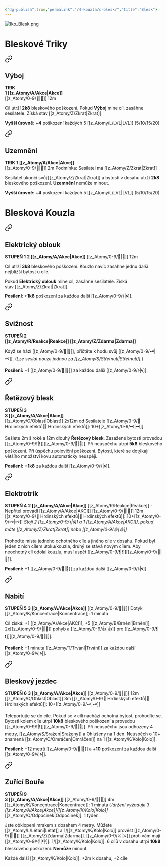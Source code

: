 ```yaml
---
{"dg-publish":true,"permalink":"/4-kouzla/c-blesk/","title":"Blesk"}
---
```


![Iko_Blesk.png](/img/user/z_img/Iko_Blesk.png)
# Bleskové Triky

<div class="transclusion internal-embed is-loaded"><a class="markdown-embed-link" href="/z-atomy/v/vyboj/" aria-label="Open link"><svg xmlns="http://www.w3.org/2000/svg" width="24" height="24" viewBox="0 0 24 24" fill="none" stroke="currentColor" stroke-width="2" stroke-linecap="round" stroke-linejoin="round" class="svg-icon lucide-link"><path d="M10 13a5 5 0 0 0 7.54.54l3-3a5 5 0 0 0-7.07-7.07l-1.72 1.71"></path><path d="M14 11a5 5 0 0 0-7.54-.54l-3 3a5 5 0 0 0 7.07 7.07l1.71-1.71"></path></svg></a><div class="markdown-embed">




## Výboj  
**TRIK**  
**1 [[z_Atomy/A/Akce\|Akce]]**  
[[z_Atomy/0-9/🏹\|🏹]] 12m

Cíl utrží **2k8** bleskového poškození. Pokud **Výboj** mine cíl, zasáhne sesílatele. Získá stav [[z_Atomy/Z/Zkrat\|Zkrat]].

**Vyšší úrovně**: +**4** poškození každých 5 [[z_Atomy/L/LVL\|LVL]] (5/10/15/20)

</div></div>


<div class="transclusion internal-embed is-loaded"><a class="markdown-embed-link" href="/z-atomy/u/uzemneni/" aria-label="Open link"><svg xmlns="http://www.w3.org/2000/svg" width="24" height="24" viewBox="0 0 24 24" fill="none" stroke="currentColor" stroke-width="2" stroke-linecap="round" stroke-linejoin="round" class="svg-icon lucide-link"><path d="M10 13a5 5 0 0 0 7.54.54l3-3a5 5 0 0 0-7.07-7.07l-1.72 1.71"></path><path d="M14 11a5 5 0 0 0-7.54-.54l-3 3a5 5 0 0 0 7.07 7.07l1.71-1.71"></path></svg></a><div class="markdown-embed">




## Uzemnění
**TRIK**
**1 [[z_Atomy/A/Akce\|Akce]]**  
[[z_Atomy/0-9/🫱\|🫱]] 2m
Podmínka: Sesílatel má [[z_Atomy/Z/Zkrat\|Zkrat]]

Sesílatel ukončí svůj [[z_Atomy/Z/Zkrat\|Zkrat]] a bytosti v dosahu utrží **2k8** bleskového poškození. 
**Uzemnění** nemůže minout.

**Vyšší úrovně**: +**4** poškození každých 5 [[z_Atomy/L/LVL\|LVL]] (5/10/15/20)

</div></div>

# Blesková Kouzla

<div class="transclusion internal-embed is-loaded"><a class="markdown-embed-link" href="/z-atomy/e/elektricky-oblouk/" aria-label="Open link"><svg xmlns="http://www.w3.org/2000/svg" width="24" height="24" viewBox="0 0 24 24" fill="none" stroke="currentColor" stroke-width="2" stroke-linecap="round" stroke-linejoin="round" class="svg-icon lucide-link"><path d="M10 13a5 5 0 0 0 7.54.54l3-3a5 5 0 0 0-7.07-7.07l-1.72 1.71"></path><path d="M14 11a5 5 0 0 0-7.54-.54l-3 3a5 5 0 0 0 7.07 7.07l1.71-1.71"></path></svg></a><div class="markdown-embed">




## Elektrický oblouk
**STUPEŇ 1**
**2 [[z_Atomy/A/Akce\|Akce]]**
[[z_Atomy/0-9/🏹\|🏹]] 12m

Cíl utrží **3k8** bleskového poškození.
Kouzlo navíc zasáhne jednu další nejbližší bytost u cíle.

Pokud **Elektrický oblouk** mine cíl, zasáhne sesílatele. Získá stav [[z_Atomy/Z/Zkrat\|Zkrat]].

**Posílení**: **+1k8** poškození za každou další [[z_Atomy/0-9/🌀\|🌀]].

</div></div>


<div class="transclusion internal-embed is-loaded"><a class="markdown-embed-link" href="/z-atomy/s/sviznost/" aria-label="Open link"><svg xmlns="http://www.w3.org/2000/svg" width="24" height="24" viewBox="0 0 24 24" fill="none" stroke="currentColor" stroke-width="2" stroke-linecap="round" stroke-linejoin="round" class="svg-icon lucide-link"><path d="M10 13a5 5 0 0 0 7.54.54l3-3a5 5 0 0 0-7.07-7.07l-1.72 1.71"></path><path d="M14 11a5 5 0 0 0-7.54-.54l-3 3a5 5 0 0 0 7.07 7.07l1.71-1.71"></path></svg></a><div class="markdown-embed">




## Svižnost  
**STUPEŇ 2**  
**[[z_Atomy/R/Reakce\|Reakce]] [[z_Atomy/Z/Zdarma\|Zdarma]]**

Když se hází [[z_Atomy/0-9/🏁\|🏁]], přičtěte k hodu svůj [[z_Atomy/0-9/🗝\|🗝]]. (*Lze seslat pouze jednou za [[z_Atomy/S/Střetnutí\|Střetnutí]].*)

**Posílení:** +1 [[z_Atomy/0-9/🏁\|🏁]] za každou další [[z_Atomy/0-9/🌀\|🌀]].

</div></div>


<div class="transclusion internal-embed is-loaded"><a class="markdown-embed-link" href="/z-atomy/r/retezovy-blesk/" aria-label="Open link"><svg xmlns="http://www.w3.org/2000/svg" width="24" height="24" viewBox="0 0 24 24" fill="none" stroke="currentColor" stroke-width="2" stroke-linecap="round" stroke-linejoin="round" class="svg-icon lucide-link"><path d="M10 13a5 5 0 0 0 7.54.54l3-3a5 5 0 0 0-7.07-7.07l-1.72 1.71"></path><path d="M14 11a5 5 0 0 0-7.54-.54l-3 3a5 5 0 0 0 7.07 7.07l1.71-1.71"></path></svg></a><div class="markdown-embed">




## Řetězový blesk
**STUPEŇ 3**  
**3 [[z_Atomy/A/Akce\|Akce]]**  
[[z_Atomy/O/Oblast\|Oblast]] 2x12m od Sesílatele
[[z_Atomy/0-9/📶 Hrdinských efektů\|📶 Hrdinských efektů]]: 10+[[z_Atomy/0-9/🗝\|🗝]]

Sešlete 2m široké a 12m dlouhý **Řetězový blesk**.
Zasažené bytosti provedou [[z_Atomy/0-9/❗\|❗]][[z_Atomy/0-9/🎯\|🎯]].
Při neúspěchu utrpí **5k8** bleskového poškození.
Při úspěchu poloviční poškození.
Bytosti, které se dotýkají většího množství kovu automaticky neuspějí.

**Posílení:** **+1k8** za každou další [[z_Atomy/0-9/🌀\|🌀]].

</div></div>


<div class="transclusion internal-embed is-loaded"><a class="markdown-embed-link" href="/z-atomy/e/elektrotrik/" aria-label="Open link"><svg xmlns="http://www.w3.org/2000/svg" width="24" height="24" viewBox="0 0 24 24" fill="none" stroke="currentColor" stroke-width="2" stroke-linecap="round" stroke-linejoin="round" class="svg-icon lucide-link"><path d="M10 13a5 5 0 0 0 7.54.54l3-3a5 5 0 0 0-7.07-7.07l-1.72 1.71"></path><path d="M14 11a5 5 0 0 0-7.54-.54l-3 3a5 5 0 0 0 7.07 7.07l1.71-1.71"></path></svg></a><div class="markdown-embed">




## Elektrotrik
**STUPEŇ 4**
**2 [[z_Atomy/A/Akce\|Akce]]**
[[z_Atomy/R/Reakce\|Reakce]] - Nepřítel provádí [[z_Atomy/A/Akce\|AKCI]]
[[z_Atomy/0-9/🫱\|🫱]] 12m
[[z_Atomy/0-9/📶 Hrdinských efektů\|📶 Hrdinských efektů]]: 10+[[z_Atomy/0-9/🗝\|🗝]]
*Stojí 2 [[z_Atomy/0-9/🌀\|🌀]] a 1 [[z_Atomy/A/Akce\|AKCI]], pokud máte [[z_Atomy/Z/Zkrat\|Zkrat]] nebo [[z_Atomy/0-9/🩸\|🩸]]*

Prohoďte místa jednoho ochotného cíle a jiného cíle v dosahu. Pokud byl jeden z nich cílem útoku/kouzla, druhý se stává novým cílem. Aby neochotný cíl odolal kouzlu, musí uspět [[z_Atomy/0-9/❗\|❗]][[z_Atomy/0-9/📖\|📖]].  

**Posílení:** +1 [[z_Atomy/0-9/📶\|📶]] za každou další [[z_Atomy/0-9/🌀\|🌀]].

</div></div>


<div class="transclusion internal-embed is-loaded"><a class="markdown-embed-link" href="/z-atomy/n/nabiti/" aria-label="Open link"><svg xmlns="http://www.w3.org/2000/svg" width="24" height="24" viewBox="0 0 24 24" fill="none" stroke="currentColor" stroke-width="2" stroke-linecap="round" stroke-linejoin="round" class="svg-icon lucide-link"><path d="M10 13a5 5 0 0 0 7.54.54l3-3a5 5 0 0 0-7.07-7.07l-1.72 1.71"></path><path d="M14 11a5 5 0 0 0-7.54-.54l-3 3a5 5 0 0 0 7.07 7.07l1.71-1.71"></path></svg></a><div class="markdown-embed">




## Nabití
**STUPEŇ 5**
**3 [[z_Atomy/A/Akce\|Akce]]**
[[z_Atomy/0-9/🫱\|🫱]] Dotyk
[[z_Atomy/K/Koncentrace\|Koncentrace]]: 1 minuta

Cíl získá: +1 [[z_Atomy/A/Akce\|AKCI]], +5 [[z_Atomy/B/Brnění\|Brnění]], 2x[[z_Atomy/0-9/🏃\|🏃]] pohyb a [[z_Atomy/0-9/👍\|👍]] pro [[z_Atomy/0-9/❗\|❗]][[z_Atomy/0-9/🎯\|🎯]].

**Posílení:** +1 minuta [[z_Atomy/T/Trvání\|Trvání]] za každou další [[z_Atomy/0-9/🌀\|🌀]].

</div></div>


<div class="transclusion internal-embed is-loaded"><a class="markdown-embed-link" href="/z-atomy/b/bleskovy-jezdec/" aria-label="Open link"><svg xmlns="http://www.w3.org/2000/svg" width="24" height="24" viewBox="0 0 24 24" fill="none" stroke="currentColor" stroke-width="2" stroke-linecap="round" stroke-linejoin="round" class="svg-icon lucide-link"><path d="M10 13a5 5 0 0 0 7.54.54l3-3a5 5 0 0 0-7.07-7.07l-1.72 1.71"></path><path d="M14 11a5 5 0 0 0-7.54-.54l-3 3a5 5 0 0 0 7.07 7.07l1.71-1.71"></path></svg></a><div class="markdown-embed">




## Bleskový jezdec
**STUPEŇ 6**
**3 [[z_Atomy/A/Akce\|Akce]]**
[[z_Atomy/0-9/🏹\|🏹]] 12m
[[z_Atomy/O/Oblast\|Oblast]] 3m
[[z_Atomy/0-9/📶 Hrdinských efektů\|📶 Hrdinských efektů]]: 10+[[z_Atomy/0-9/🗝\|🗝]]

Teleportujte se do cíle. Pokud se v cíli nachází ochotná bytost, prohodíte se.
Bytosti kolem cíle utrpí **10k8** bleskového poškození a provedou [[z_Atomy/0-9/❗\|❗]][[z_Atomy/0-9/💪\|💪]]. Při neúspěchu jsou odhozeny 4 metry, [[z_Atomy/S/Sražen\|Sraženy]] a Ohlušeny na 1 den. Neúspěch o 10+ znamená [[z_Atomy/O/Omráčen\|Omráčení]] na 1 [[z_Atomy/K/Kolo\|Kolo]].

**Posílení:** +12 metrů [[z_Atomy/0-9/🏹\|🏹]] a +**10** poškození za každou další [[z_Atomy/0-9/🌀\|🌀]].

</div></div>


<div class="transclusion internal-embed is-loaded"><a class="markdown-embed-link" href="/z-atomy/z/zurici-boure/" aria-label="Open link"><svg xmlns="http://www.w3.org/2000/svg" width="24" height="24" viewBox="0 0 24 24" fill="none" stroke="currentColor" stroke-width="2" stroke-linecap="round" stroke-linejoin="round" class="svg-icon lucide-link"><path d="M10 13a5 5 0 0 0 7.54.54l3-3a5 5 0 0 0-7.07-7.07l-1.72 1.71"></path><path d="M14 11a5 5 0 0 0-7.54-.54l-3 3a5 5 0 0 0 7.07 7.07l1.71-1.71"></path></svg></a><div class="markdown-embed">




## Zuřící Bouře  
**STUPEŇ 9**  
**3 [[z_Atomy/A/Akce\|Akce]]**
[[z_Atomy/0-9/🫱\|🫱]] 4m
[[z_Atomy/K/Koncentrace\|Koncentrace]]: 1 minuta
*Udržení vyžaduje 3 [[z_Atomy/A/Akce\|Akce]]/[[z_Atomy/K/Kolo\|Kolo]]*
[[z_Atomy/O/Odpočinek\|Odpočinek]]: 1 týden

Jste obklopeni mrakem s dosahem 4 metry. 
Můžete [[z_Atomy/L/Létání\|Létat]] a 1/[[z_Atomy/K/Kolo\|Kolo]] provést [[z_Atomy/0-9/🥾\|🥾]] [[z_Atomy/Z/Zdarma\|Zdarma]]. [[z_Atomy/0-9/⚔️\|⚔️]] proti vám mají [[z_Atomy/0-9/👎\|👎]].
1/[[z_Atomy/K/Kolo\|Kolo]]: 6 cílů v dosahu utrpí **10k8** bleskového poškození. **Nemůže** minout.

Každé další [[z_Atomy/K/Kolo\|Kolo]]: +2m k dosahu, +2 cíle

</div></div>

